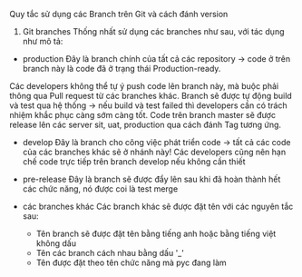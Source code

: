 Quy tắc sử dụng các Branch trên Git và cách đánh version
1. Git branches
Thống nhất sử dụng các branches như sau, với tác dụng như mô tả:

* production
Đây là branch chính của tất cả các repository → code ở trên branch này là code đã ở trạng thái Production-ready.

Các developers không thể tự ý push code lên branch này, mà buộc phải thông qua Pull request từ các branches khác.
Branch sẽ được tự động build và test qua hệ thống → nếu build và test failed thì developers cần có trách nhiệm khắc phục càng sớm càng tốt.
Code trên branch master sẽ được release lên các server sit, uat, production qua cách đánh Tag tương ứng.
* develop
Đây là branch cho công việc phát triển code → tất cả các code của các branches khác sẽ ở nhánh này!
Các developers cũng nên hạn chế code trực tiếp trên branch develop nếu không cần thiết

* pre-release
 Đây là branch sẽ được đẩy lên sau khi đã hoàn thành hết các chức năng, nó được coi là test merge
* các branches khác
 Các branch khác sẽ được đặt tên với các nguyên tắc sau:
  + Tên branch sẽ được đặt tên bằng tiếng anh hoặc bằng tiếng việt không dấu
  + Tên các branch cách nhau bằng dấu '_'
  + Tên được đặt theo tên chức năng mà pyc đang làm
